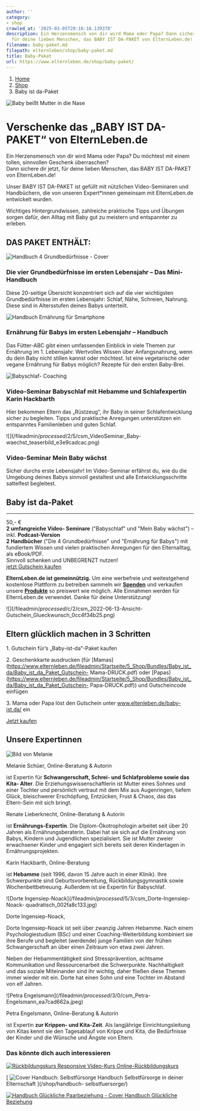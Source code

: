```yaml
---
author: ''
category:
- shop
crawled_at: '2025-03-05T20:16:16.139378'
description: Ein Herzensmensch von dir wird Mama oder Papa? Dann sichere dir jetzt,
  für deine lieben Menschen, das BABY IST DA-PAKET von ElternLeben.de!
filename: baby-paket.md
filepath: elternleben/shop/baby-paket.md
title: Baby-Paket
url: https://www.elternleben.de/shop/baby-paket/
---
```


  1. [ Home ](/)
  2. [ Shop ](/shop)
  3. Baby ist da-Paket

![Baby beißt Mutter in die
Nase](/fileadmin/_processed_/2/8/csm_10_schoene_Dinge_geniessen_erste_Wochen_u_Monate_mirror_22f6e87cc6.jpeg)

#  Verschenke das „BABY IST DA-PAKET“ von ElternLeben.de

Ein Herzensmensch von dir wird Mama oder Papa? Du möchtest mit einem tollen,
sinnvollen Geschenk überraschen?  
Dann sichere dir jetzt, für deine lieben Menschen, das BABY IST DA-PAKET von
ElternLeben.de!

Unser BABY IST DA-PAKET ist gefüllt mit nützlichen Video-Seminaren und
Handbüchern, die von unseren Expert*innen gemeinsam mit ElternLeben.de
entwickelt wurden.

Wichtiges Hintergrundwissen, zahlreiche praktische Tipps und Übungen sorgen
dafür, den Alltag mit Baby gut zu meistern und entspannter zu erleben.

##  DAS PAKET ENTHÄLT:

![Handbuch 4 Grundbedürfnisse -
Cover](/fileadmin/_processed_/6/6/csm_Handbuch_Grundbeduerfnisse_teaser_9119fd9df9.png)

### Die vier Grundbedürfnisse im ersten Lebensjahr – Das Mini-Handbuch

Diese 20-seitige Übersicht konzentriert sich auf die vier wichtigsten
Grundbedürfnisse im ersten Lebensjahr: Schlaf, Nähe, Schreien, Nahrung. Diese
sind in Altersstufen deines Babys unterteilt.

![Handbuch Ernährung für
Smartphone](/fileadmin/_processed_/0/2/csm_Erna__hrung_mobile_e92b4cca68.png)

### Ernährung für Babys im ersten Lebensjahr – Handbuch

Das Fütter-ABC gibt einen umfassenden Einblick in viele Themen zur Ernährung
im 1. Lebensjahr. Wertvolles Wissen über Anfangsnahrung, wenn du dein Baby
nicht stillen kannst oder möchtest. Ist eine vegetarische oder vegane
Ernährung für Babys möglich? Rezepte für den ersten Baby-Brei.

![Babyschlaf-
Coaching](/fileadmin/_processed_/2/3/csm_VideoSeminar_Babsyschlaf_teaserbild_01_afe2641b0b.png)

### Video-Seminar Babyschlaf mit Hebamme und Schlafexpertin Karin Hackbarth

Hier bekommen Eltern das „Rüstzeug“, ihr Baby in seiner Schlafentwicklung
sicher zu begleiten. Tipps und praktische Anregungen unterstützen ein
entspanntes Familienleben und guten Schlaf.

![](/fileadmin/_processed_/2/5/csm_VideoSeminar_Baby-
waechst_teaserbild_e3e9cadcac.png)

### Video-Seminar Mein Baby wächst

Sicher durchs erste Lebensjahr! Im Video-Seminar erfährst du, wie du die
Umgebung deines Babys sinnvoll gestaltest und alle Entwicklungsschritte
sattelfest begleitest.

## Baby ist da-Paket  
  
---  
50,- €  
**2 umfangreiche Video-
Seminare** ("Babyschlaf" und "Mein Baby wächst") – inkl. **Podcast-Version**  
**2 Handbücher** ("Die 4
Grundbedürfnisse" und "Ernährung für Babys") mit fundiertem Wissen und vielen
praktischen Anregungen für den Elternalltag, als eBook/PDF.  
Sinnvoll schenken und UNBEGRENZT
nutzen!  
[jetzt Gutschein kaufen](/shop/baby-paket/payment/)  
  
**ElternLeben.de ist gemeinnützig.** Um eine werbefreie und weitestgehend
kostenlose Plattform zu betreiben sammeln wir
**[Spenden](https://www.elternleben.de/spenden/)** und verkaufen unsere
**[Produkte](https://www.elternleben.de/shop/)** so preiswert wie möglich.
Alle Einnahmen werden für ElternLeben.de verwendet. Danke für deine
Unterstützung!

![](/fileadmin/_processed_/c/2/csm_2022-06-13-Ansicht-
Gutschein_Glueckwunsch_0cc4f34b25.png)

##  Eltern glücklich machen in 3 Schritten

1\. Gutschein für’s „Baby-ist-da“-Paket kaufen

2\. Geschenkkarte ausdrucken (für
[Mamas](https://www.elternleben.de/fileadmin/Startseite/5_Shop/Bundles/Baby_ist_da/Baby_ist_da_Paket_Gutschein-
Mama-DRUCK.pdf) oder
[Papas](https://www.elternleben.de/fileadmin/Startseite/5_Shop/Bundles/Baby_ist_da/Baby_ist_da_Paket_Gutschein-
Papa-DRUCK.pdf)) und Gutscheincode einfügen

3\. Mama oder Papa löst den Gutschein unter [www.eltenleben.de/baby-
ist.da/](https://elopage.com/s/elternleben/baby-ist-da-paket/payment) ein

[Jetzt kaufen](https://www.elternleben.de/shop/baby-paket/payment/)

##  Unsere Expertinnen

![Bild von
Melanie](/fileadmin/_processed_/0/e/csm_Melanie_Schu__er_klein_ab7d67e69e.jpg)

Melanie Schüer, Online-Beratung & Autorin

ist Expertin für **Schwangerschaft, Schrei- und Schlafprobleme sowie das Kita-
Alter**. Die Erziehungswissenschaftlerin ist Mutter eines Sohnes und einer
Tochter und persönlich vertraut mit dem Mix aus Augenringen, tiefem Glück,
bleischwerer Erschöpfung, Entzücken, Frust & Chaos, das das Eltern-Sein mit
sich bringt.



Renate Lieberknecht, Online-Beratung & Autorin

ist **Ernährungs-Expertin**. Die Diplom-Ökotrophologin arbeitet seit über 20
Jahren als Ernährungsberaterin. Dabei hat sie sich auf die Ernährung von
Babys, Kindern und Jugendlichen spezialisiert. Sie ist Mutter zweier
erwachsener Kinder und engagiert sich bereits seit deren Kindertagen in
Ernährungsprojekten.



Karin Hackbarth, Online-Beratung

ist **Hebamme** (seit 1996, davon 15 Jahre auch in einer Klinik). Ihre
Schwerpunkte sind Geburtsvorbereitung, Rückbildungsgymnastik sowie
Wochenbettbetreuung. Außerdem ist sie Expertin für Babyschlaf.

![Dorte Ingensiep-Noack](/fileadmin/_processed_/5/3/csm_Dorte-Ingensiep-Noack-
quadratisch_002fa8c133.jpg)

Dorte Ingensiep-Noack,

Dorte Ingensiep-Noack ist seit über zwanzig Jahren Hebamme. Nach einem
Psychologiestudium (BSc) und einer Coaching-Weiterbildung kombiniert sie ihre
Berufe und begleitet (werdende) junge Familien von der frühen Schwangerschaft
an über einen Zeitraum von etwa zwei Jahren.

Neben der Hebammentätigkeit sind Stressprävention, achtsame Kommunikation und
Ressourcenarbeit die Schwerpunkte. Nachhaltigkeit und das soziale Miteinander
sind ihr wichtig, daher fließen diese Themen immer wieder mit ein. Dorte hat
einen Sohn und eine Tochter im Abstand von elf Jahren.

![Petra Engelsmann](/fileadmin/_processed_/3/0/csm_Petra-
Engelsmann_ea7cad662a.jpeg)

Petra Engelsmann, Online-Beratung & Autorin

ist Expertin **zur Krippen- und Kita-Zeit**. Als langjährige
Einrichtungsleitung von Kitas kennt sie den Tagesablauf von Krippe und Kita,
die Bedürfnisse der Kinder und die Wünsche und Ängste von Eltern.

### Das könnte dich auch interessieren

[ ![Rückbildungskurs
Responsive](/fileadmin/_processed_/1/a/csm_Ru__ckbildungskurs_Responsive_1080_01_b6c3e95988.png)
Video-Kurs Online-Rückbildungskurs ](/shop/rueckbildungskurs-online/)

[ ![Cover Handbuch:
Selbstfürsorge](/fileadmin/_processed_/9/7/csm_Handbuch_Selbstfu__rsoge_teaser_84141d4ea5.png)
Handbuch Selbstfürsorge in deiner Elternschaft ](/shop/handbuch-
selbstfuersorge/)

[ ![Handbuch Glückliche Paarbeziehung -
Cover](/fileadmin/_processed_/8/3/csm_Handbuch_Paarbeziehung_teaser_60c5c63057.png)
Handbuch Glückliche Beziehung ](/shop/glueckliche-beziehung/)

